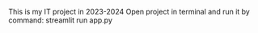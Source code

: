 This is my IT project in 2023-2024
Open project in terminal and run it by command: streamlit run app.py
